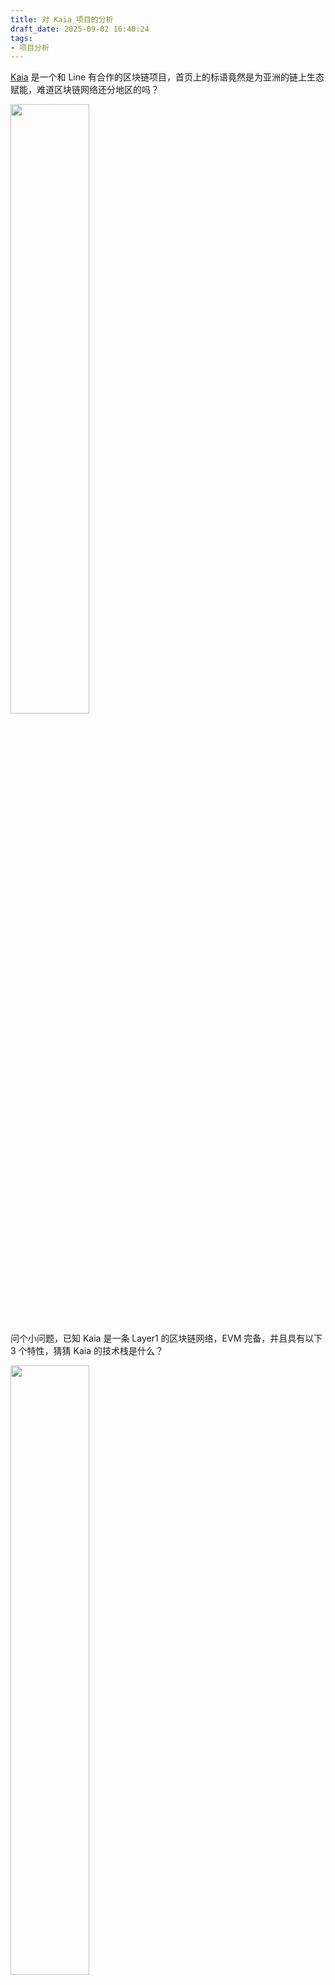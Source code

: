 ```yaml
---
title: 对 Kaia 项目的分析
draft_date: 2025-09-02 16:40:24
tags:
- 项目分析
---
```


[Kaia](https://www.kaia.io/) 是一个和 Line 有合作的区块链项目，首页上的标语竟然是为亚洲的链上生态赋能，难道区块链网络还分地区的吗？

<img src="1.png" width="50%">

问个小问题，已知 Kaia 是一条 Layer1 的区块链网络，EVM 完备，并且具有以下 3 个特性，猜猜 Kaia 的技术栈是什么？

<img src="2.png" width="50%">

我自己的猜测是，Kaia 是用 Cosmos SDK + Evmos 方案搭建的一条链。第 1 条很眼熟，明显是 Cosmos 链的指标。第 2 条则直接确定了是 PBFT 共识。第 3 条中规中矩。

结果怎么样呢，结果打脸了，Kaia 的技术实力比预期硬核，自己设计了叫 IBFT 的共识，整个链的 [节点代码](https://github.com/kaiachain/kaia?tab=readme-ov-file) 都是自己开发的，从 6 年前开始就有提交记录了！（不过话说开源了 6 年只有 46 个 star 是怎么回事？）

